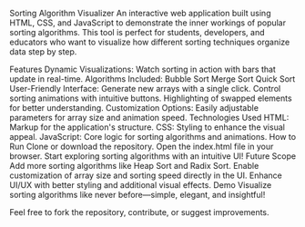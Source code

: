 Sorting Algorithm Visualizer
An interactive web application built using HTML, CSS, and JavaScript to demonstrate the inner workings of popular sorting algorithms. This tool is perfect for students, developers, and educators who want to visualize how different sorting techniques organize data step by step.

Features
Dynamic Visualizations: Watch sorting in action with bars that update in real-time.
Algorithms Included:
Bubble Sort
Merge Sort
Quick Sort
User-Friendly Interface:
Generate new arrays with a single click.
Control sorting animations with intuitive buttons.
Highlighting of swapped elements for better understanding.
Customization Options: Easily adjustable parameters for array size and animation speed.
Technologies Used
HTML: Markup for the application's structure.
CSS: Styling to enhance the visual appeal.
JavaScript: Core logic for sorting algorithms and animations.
How to Run
Clone or download the repository.
Open the index.html file in your browser.
Start exploring sorting algorithms with an intuitive UI!
Future Scope
Add more sorting algorithms like Heap Sort and Radix Sort.
Enable customization of array size and sorting speed directly in the UI.
Enhance UI/UX with better styling and additional visual effects.
Demo
Visualize sorting algorithms like never before—simple, elegant, and insightful!

Feel free to fork the repository, contribute, or suggest improvements.

